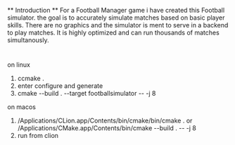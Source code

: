 
** Introduction **
For a Football Manager game i have created this Football simulator.
the goal is to accurately simulate matches based on basic player skills.
There are no graphics and the simulator is ment to serve in a backend to play matches.
It is highly optimized and can run thousands of matches simultanously.



#
on linux
1. ccmake .
2. enter configure and generate
3. cmake --build . --target footballsimulator -- -j 8

on macos
1. /Applications/CLion.app/Contents/bin/cmake/bin/cmake .
or /Applications/CMake.app/Contents/bin/cmake --build . -- -j 8
2. run from clion

